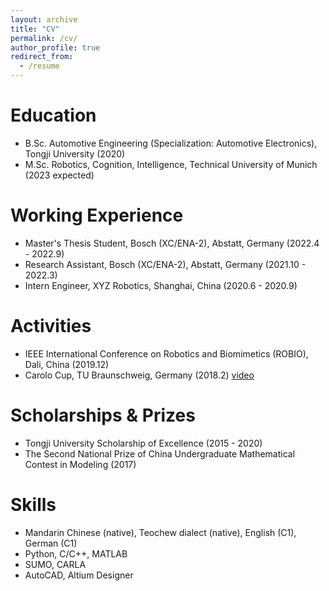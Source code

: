 ```yaml
---
layout: archive
title: "CV"
permalink: /cv/
author_profile: true
redirect_from:
  - /resume
---
```


<!-- {% include base_path %}
[[PDF CV](http)] -->

Education
======
* B.Sc. Automotive Engineering (Specialization: Automotive Electronics), Tongji University (2020)
* M.Sc. Robotics, Cognition, Intelligence, Technical University of Munich (2023 expected)

Working Experience
======
* Master's Thesis Student, Bosch (XC/ENA-2), Abstatt, Germany (2022.4 - 2022.9)
* Research Assistant, Bosch (XC/ENA-2), Abstatt, Germany (2021.10 - 2022.3)
* Intern Engineer, XYZ Robotics, Shanghai, China (2020.6 - 2020.9)

Activities
======
* IEEE International Conference on Robotics and Biomimetics (ROBIO), Dali, China (2019.12)
* Carolo Cup, TU Braunschweig, Germany (2018.2) [video](https://youtu.be/5HZ6VQnKYWo)

Scholarships & Prizes
======
* Tongji University Scholarship of Excellence (2015 - 2020)
* The Second National Prize of China Undergraduate Mathematical Contest in Modeling (2017)

Skills
======
* Mandarin Chinese (native), Teochew dialect (native), English (C1), German (C1)
* Python, C/C++, MATLAB
* SUMO, CARLA
* AutoCAD, Altium Designer